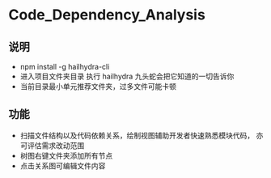 # Code_Dependency_Analysis
## 说明
- npm install -g hailhydra-cli
- 进入项目文件夹目录 执行 hailhydra 九头蛇会把它知道的一切告诉你
- 当前目录最小单元推荐文件夹，过多文件可能卡顿

## 功能
- 扫描文件结构以及代码依赖关系，绘制视图辅助开发者快速熟悉模块代码， 亦可评估需求改动范围
- 树图右键文件夹添加所有节点
- 点击关系图可编辑文件内容

